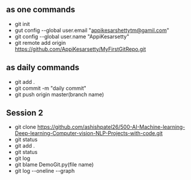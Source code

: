 ## as one commands
- git init
- gut config --global user.email "appikesarshettytm@gamil.com"
- git config --global user.name "AppiKesarsetty"
- git remote add origin https://github.com/AppiKesarsetty/MyFirstGitRepo.git

## as daily commands
- git add .
- git commit -m "daily commit"
- git push origin master(branch name)

## Session 2
- git clone https://github.com/ashishpatel26/500-AI-Machine-learning-Deep-learning-Computer-vision-NLP-Projects-with-code.git
- git status
- git add .
- git status
- git log 
- git blame DemoGit.py(file name)
- git log --oneline --graph